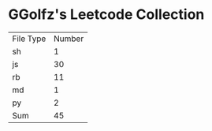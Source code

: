# GGolfz's Leetcode Collection

<table><tr><td>File Type</td><td>Number</td></tr><tr><td>sh</td><td>1</td></tr><tr><td>js</td><td>30</td></tr><tr><td>rb</td><td>11</td></tr><tr><td>md</td><td>1</td></tr><tr><td>py</td><td>2</td></tr><tr><td>Sum</td><td>45</td></tr></table>